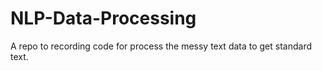# NLP-Data-Processing
A repo to recording code for process the messy text data to get standard text.
